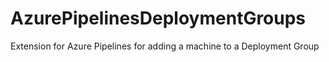 # AzurePipelinesDeploymentGroups
Extension for Azure Pipelines for adding a machine to a Deployment Group
